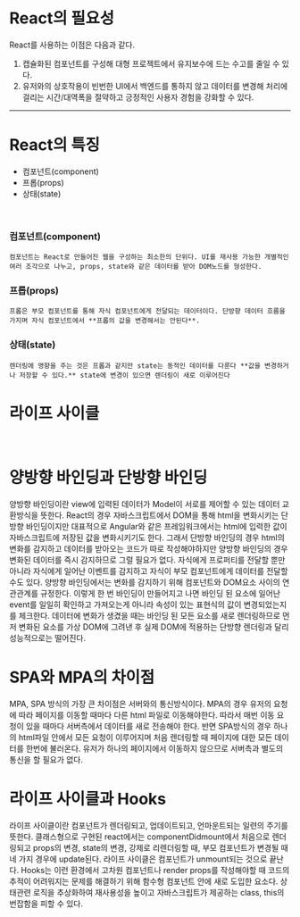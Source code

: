 # React의 필요성 

React를 사용하는 이점은 다음과 같다.

1. 캡슐화된 컴포넌트를 구성해 대형 프로젝트에서 유지보수에 드는 수고를 줄일 수 있다.
2. 유저와의 상호작용이 빈번한 UI에서 백엔드를 통하지 않고 데이터를 변경해 처리에 걸리는 시간/대역폭을 절약하고 긍정적인 사용자 경험을 강화할 수 있다.

---

# React의 특징

* 컴포넌트(component)
* 프롭(props)
* 상태(state)
<br>

### 컴포넌트(component)

    컴포넌트는 React로 만들어진 웹을 구성하는 최소한의 단위다. UI를 재사용 가능한 개별적인 여러 조각으로 나누고, props, state와 같은 데이터를 받아 DOM노드를 형성한다.
    

### 프롭(props)

    프롭은 부모 컴포넌트를 통해 자식 컴포넌트에게 전달되는 데이터이다. 단방향 데이터 흐름을 가지며 자식 컴포넌트에서 **프롭의 값을 변경해서는 안된다**.
     
### 상태(state)

    렌더링에 영향을 주는 것은 프롭과 같지만 state는 동적인 데이터를 다룬다 **값을 변경하거나 저장할 수 있다.** state에 변경이 있으면 렌더링이 새로 이루어진다


# 라이프 사이클

<br>

# 양방향 바인딩과 단방향 바인딩

  양방향 바인딩이란 view에 입력된 데이터가 Model이 서로를 제어할 수 있는 데이터 교환방식을 뜻한다. React의 경우 자바스크립트에서 DOM을 통해 html을 변화시키는 단방향 바인딩이지만 대표적으로 Angular와 같은 프레임워크에서는 html에 입력한 값이 자바스크립트에 저장된 값을 변화시키기도 한다.
  그래서 단방향 바인딩의 경우 html의 변화를 감지하고 데이터를 받아오는 코드가 따로 작성해야하지만 양방향 바인딩의 경우 변화된 데이터를 즉시 감지하므로 그럴 필요가 없다.  자식에게 프로퍼티를 전달할 뿐만 아니라 자식에게 일어난 이벤트를 감지하고 자식이 부모 컴포넌트에게 데이터를 전달할 수도 있다.
  양방향 바인딩에서는 변화를 감지하기 위해 컴포넌트와 DOM요소 사이의 연관관계를 규정한다. 이렇게 한 번 바인딩이 만들어지고 나면 바인딩 된 요소에 일어난 event를 일일히 확인하고 가져오는게 아니라 속성이 있는 표현식의 값이 변경되었는지를 체크한다. 데이터에 변화가 생겼을 때는 바인딩 된 모든 요소를 새로 렌더링하므로 먼저 변화된 요소를 가상 DOM에 그려낸 후 실제 DOM에 적용하는 단방향 렌더링과 달리 성능적으로는 떨어진다.

# SPA와 MPA의 차이점

  MPA, SPA 방식의 가장 큰 차이점은 서버와의 통신방식이다. 
  MPA의 경우 유저의 요청에 따라 페이지를 이동할 때마다 다른 html 파일로 이동해야한다. 따라서 매번 이동 요청이 있을 때마다 서버측에서 데이터를 새로 전송해야 한다.
  반면 SPA방식의 경우 하나의 html파일 안에서 모든 요청이 이루어지며 처음 렌더링할 때 페이지에 대한 모든 데이터를 한번에 불러온다. 유저가 하나의 페이지에서 이동하지 않으므로 서버측과 별도의 통신을 할 필요가 없다.

# 라이프 사이클과 Hooks

  라이프 사이클이란 컴포넌트가 렌더링되고, 업데이트되고, 언마운트되는 일련의 주기를 뜻한다. 클래스형으로 구현된 react에서는 componentDidmount에서 처음으로 렌더링되고 props의 변경, state의 변경, 강제로 리렌더링할 때, 부모 컴포넌트가 변경될 때 네 가지 경우에 update된다. 라이프 사이클은 컴포넌트가 unmount되는 것으로 끝난다.
  Hooks는 이런 환경에서 고차원 컴포넌트나 render props를 작성해야할 때 코드의 추적이 어려워지는 문제를 해결하기 위해 함수형 컴포넌트 안에 새로 도입한 요소다. 상태관련 로직을 추상화하여 재사용성을 높이고 자바스크립트가 제공하는 class, this의 번잡함을 피할 수 있다.
  
